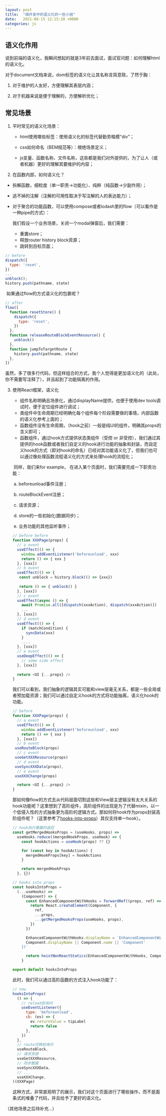 ```yaml
---
layout: post
title:  "端开发中的语义化的一些小结"
date:   2021-08-15 12:15:20 +0800
categories: js
---
```


## 语义化作用

说到前端的语义化，我瞬间想起的就是3年前去面试，面试官问题：如何理解html的语义化。

对于document文档来说，dom标签的语义化让其名称言简意赅，了然于胸：

1. 对于维护的人友好，方便理解其表层内涵；

2. 对于机器来说是便于理解的，方便解析优化；

## 常见场景

1. 平时常见的语义化场景：

   * html使用哪些标签：使用语义化的标签代替勤劳楷模“div”；

   * css如何命名（BEM规范等）：根绝场景定义；

   * js变量、函数名称、文件名称，这些都是我们对外提供的，为了让人（或者机器）更好的理解其要维护的内容；

2. 在函数内部，如何语义化？

* 拆解函数，细粒度（单一职责->功能化）、纯粹（纯函数->少副作用）；

* 逃不掉的注解（注解的可用性取决于写注解的人的表达能力）；

* 对于聚合的功能函数，可以使用compose或者lodash里的flow（可以看作是一种pipe的方式）：

  我们假设一个业务场景，关闭一个modal弹窗后，我们需要：

  * 重置store；
  * 释放router history block资源；
  * 跳转到目标页面；

```javascript
// before
dispatch({
  type: 'reset',
})
...
unblock();
history.push(pathname, state)
```

​	 如果通过flow的方式语义化的包裹呢？

```javascript
// after
flow([
  function resetStore() {
    dispatch({
      type: 'reset',
    })
  },
  function releaseRouteBlockEventResource() {
    unblock()
  },
  function jumpToTargetRoute {
    history.push(pathname, state)
  },
])
```

虽然，多了很多行代码，但这样组合的方式，我个人觉得是更加语义化的（此处，你不需要写注释了），并且起到了功能隔离的作用。

3. 使用React框架，语义化

   * 组件名称明确且场景化，通过displayName提供，也便于使用dev tools调试时，便于定位组件进行调试；
   * 类组件中生命周期已经明确化每个组件每个阶段需要做的事情，内部函数的语义化参考上面的；
   * 函数组件没有生命周期，（hook之前）一般是纯UI的组件，明确其props的含义即可；
   * 函数组件，通过hook方式提供状态类组件（受控 or 非受控），我们通过其提供的hook函数或者我们自定义的hook进行功能的抽象和封装，而自定义hook的方式（即对hook的命名）已经对其功能语义化了，但我们也可以通过像处理函数流程语义化的方式来处理hook的流程化；

   ​       同样，我们来for example， 在进入某个页面时，我们需要完成一下职责功能：

   ​		a. beforeunload事件注册；

   ​        b. routeBlockEvent注册；

   ​        c. 请求资源；

   ​        d. store的一些初始化(数据同步)；

   ​        e. 业务功能的其他监听事件；

   ```javascript
   // before before
   function XXXPage(props) {
     // a event
     useEffect(() => {
       window.addEventListener('beforeunload', xxx)
       return () => { xxx }
     }, [xxx])
     // b event
     useEffect(() => {
      const unblock = history.block(() => {xxx})
      
      return () => { unblock() }
     }, [xxx])
     // c event
     useEffect(async () => {
       await Promise.all([dispatch(xxxAction), dispatch(xxxAction)])
       ...
     }, [xxx])
     // d event
     useEffect(() => {
       if (matchCondition) {
         syncData(xxx)
       }
       ....
     }, [xxx])
     // e event
     useDeepEffect(() => {
       // some side effect
     }, [xxx])
       
     return <UI {...props} />
   }
   ```

   我们可以看到，我们抽象的逻辑其实可能和view层毫无关系，都是一些全局或者预加载资源；我们可以通过自定义hook的方式将功能抽离，语义化hook的功能。

   ```javascript
   // before
   function XXXPage(props) {
     // a event
     useEffect(() => {
       window.addEventListener('beforeunload', xxx)
       return () => { xxx }
     }, [xxx])
     // b event
    useRouteBlock(props)
     // c event
    useGetXXXResource(props)
     // d event
    useSyncXXXData(props),
     // e event
    useXXXChange(props)
   
     return <UI {...props} />
   }
   ```

   那如何像flow的方式去从代码层面切割这些和View层主逻辑没有太大关系的hook功能呢？这里想到了高阶组件，高阶组件的出现是为了代替mixin，以一个低侵入性的方式抽象更为高阶的逻辑方式。那如何将hook作为props封装高阶组件呢？（这里参考了[hooks-into-props](https://github.com/juliettepretot/hook-into-props/tree/1e069a6c01c2a783100f2fea7709f56d8166a97e)）其仅支持单一hook）。

   ```javascript
   // hook执行暴露的返回
   const getMergedHooksProps = (useHooks, props) =>
     useHooks.reduce((mergedHookProps, useHook) => {
       const hookActions = useHook(props) ?? {}
   
       for (const key in hookActions) {
         mergedHookProps[key] = hookActions
       }
   
       return mergedHookProps
     }, {})
   
   // hooks into props
   const hooksIntoProps =
     (...useHooks) =>
       (Component) => {
         const EnhancedComponentWithHooks = forwardRef((props, ref) => {
           return React.createElement(Component, {
             ref,
             ...props,
             ...getMergedHooksProps(useHooks, props),
           })
         })
   
         EnhancedComponentWithHooks.displayName = `EnhancedComponentWithHooks(${
         Component.displayName || Component.name || 'Component'
       })`
   
         return hoistNonReactStatics(EnhancedComponentWithHooks, Component)
       }
   
   export default hooksIntoProps
   ```

   此时，我们可以通过高阶函数的方式注入hook功能了：

   ```javascript
   // now
   hooksIntoProps(
     () => {
       // reload前询问
       useEventListener({
         type: 'beforeunload',
         cb: (ev) => {
           ev.returnValue = tipLabel
           return false
         },
       })
     },
     // route切换前询问
     useRouteBlock,
     // 请求资源
     useGetXXXResource,
     // 同步数据
     useSyncXXXData,
     // ...
     useXXXChange,
   )(XXXPage)
   ```

   这种方式，非常直观明了的展示，我们对这个页面进行了哪些操作，而不是面条式的堆叠了代码，并且给予了更好的语义化。

（其他场景之后待补充...）

